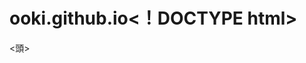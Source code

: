 # ooki.github.io<！DOCTYPE html>
<html>
<頭>
  <meta charset = "utf-8">
  <meta name = "viewport" content = "width = device-width、initial-scale = 1.0">
  <title> Progate </ title>
  <link href = "https://maxcdn.bootstrapcdn.com/font-awesome/4.7.0/css/font-awesome.min.css" rel = "stylesheet" Integrity = "sha384-wvfXpqpZZVQGK6TAh5PVlGOfQNHSoD2xbE + QkPxCAFlNEevoEH3Sl0sibVcOQ匿名 ">
  <link rel = "stylesheet" type = "text / css" href = "stylesheet.css">
</ head>
<ボディ>
  <ヘッダー>
    <div class = "container">
      <div class = "header-left">
        <img class = "logo" src = "https://prog-8.com/images/html/advanced/main_logo.png">
      </ div>
      <span class = "fa fa-bars menu-icon"> </ span>
      <div class = "header-right">
        <ahref = "＃">ガイダンス</a>
        <ahref = "＃">ここ登録</a>
        <ahref = "＃" class = "login">ログイン</a>
      </ div>
    </ div>
  </ header>
  <div class = "top-wrapper">
    <div class = "container">
      <h1>コードを学ぶ。<br>創造性を学ぶ。</ h1>
      <p> Progateはオンライン学習学習です。<br>ももやさしいませんと甲で、プログラムを作成するプログラミングを学んでいきます。</ p>
      <div class = "btn-wrapper">
        <ahref = "＃" class = "btnsignup">ここ登録は寒</a>
        <p>または</ p>
        <a href="#" class="btn facebook"> <span class = "fa fa-facebook"> </ span> Facebookで登録</a>
        <a href="#" class="btn twitter"> <span class = "fa fa-twitter"> </ span> Twitterで登録</a>
      </ div>
    </ div>
  </ div>
  <div class = "lesson-wrapper">
    <div class = "container">
      <div class = "heading">
        <h2>どこから始めればよいかを学びましょう！</ h2>
      </ div>
      <div class = "lessons">
        <div class = "lesson">
          <div class = "lesson-icon">
            <img src = "https://prog-8.com/images/html/advanced/html.png">
            <p> HTMLとCSS </ p>
          </ div>
          <pclass = "text-contents">編集リストの作成に使用する言語です。HTMLとCSSを作成して、いいなからを作成します。</ p>
        </ div>
        <div class = "lesson">
          <div class = "lesson-icon">
            <img src = "https://prog-8.com/images/html/advanced/jQuery.png">
            <p> jQuery </ p>
          </ div>
          <p class = "text-contents">記憶な備を手軽に実装JavaScriptなし、Ajax（エイジャックス）をなければてし、ファイルをダリと色々なでできます。</ p>
        </ div>
        <div class = "lesson">
          <div class = "lesson-icon">
            <img src = "https://prog-8.com/images/html/advanced/ruby.png">
            <p>ルビー</ p>
          </ div>
          <p class = "text-contents">オープンソースのフリーなプログラミング言語で、最よくあり生産性をありません。 </ p>
        </ div>
        <div class = "lesson">
          <div class = "lesson-icon">
            <img src = "https://prog-8.com/images/html/advanced/php.png">
            <p> PHP </ p>
          </ div>
          <pclass = "text-contents"> HTMLだけにするプログラムの内容をしたことはできません。PHPはHTMLにあり、プログラムを埋め込みます。</ p>
        </ div>
      </ div>
      <div class = "clear"> </ div>
    </ div>
  </ div>
  <div class = "message-wrapper">
    <div class = "container">
      <div class = "heading">
        <h2>さぁ、あなたもProgateでプログラミングを学みみませんか？</ h2>
        <h3>コーディングを学び、創造性を学びましょう！</ h3>
      </ div>
      <spanclass = "btnmessage">さっそく開発する</ span>
    </ div>
  </ div>
  <フッター>
    <div class = "container">
      <img src = "https://prog-8.com/images/html/advanced/footer_logo.png">
      <p>コーディングを学び、創造性を学ぶ。</ p>
    </ div>
  </フッター>
</ body>
</ html>
